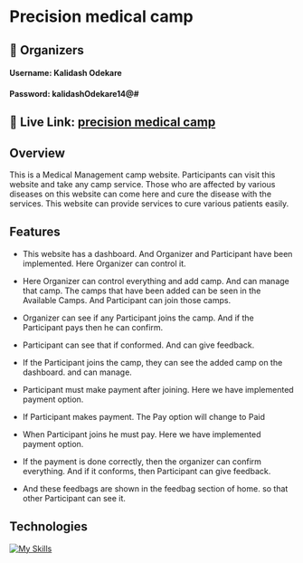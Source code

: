 
# Precision medical camp




## 👤  Organizers
#### Username: Kalidash Odekare
#### Password: kalidashOdekare14@#


## 🔗 Live Link: [precision medical camp](https://precision-medical-camp.web.app)

## Overview
This is a Medical Management camp website. Participants can visit this website and take any camp service. Those who are affected by various diseases on this website can come here and cure the disease with the services. This website can provide services to cure various patients easily.



## Features

- This website has a dashboard. And Organizer and Participant have been implemented. Here Organizer can control it.

- Here Organizer can control everything and add camp. And can manage that camp. The camps that have been added can be seen in the Available Camps. And Participant can join those camps.

- Organizer can see if any Participant joins the camp. And if the Participant pays then he can confirm.

- Participant can see that if conformed. And can give feedback.

- If the Participant joins the camp, they can see the added camp on the dashboard. and can manage.

- Participant must make payment after joining. Here we have implemented payment option.

- If Participant makes payment. The Pay option will change to Paid

- When Participant joins he must pay. Here we have implemented payment option.



- If the payment is done correctly, then the organizer can confirm everything. And if it conforms, then Participant can give feedback.
 
- And these feedbags are shown in the feedbag section of home. so that other Participant can see it.

## Technologies
[![My Skills](https://skillicons.dev/icons?i=react,tailwind,nodejs,express)](https://skillicons.dev)
